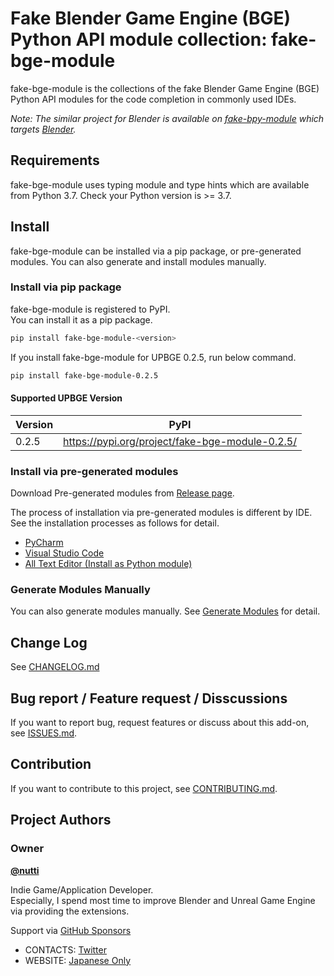 # Fake Blender Game Engine (BGE) Python API module collection: fake-bge-module

fake-bge-module is the collections of the fake Blender Game Engine (BGE) Python API modules for the code completion in commonly used IDEs.

*Note: The similar project for Blender is available on [fake-bpy-module](https://github.com/nutti/fake-bpy-module) which targets [Blender](https://www.blender.org/).*


## Requirements

fake-bge-module uses typing module and type hints which are available from Python 3.7.
Check your Python version is >= 3.7.


## Install

fake-bge-module can be installed via a pip package, or pre-generated modules.
You can also generate and install modules manually.


### Install via pip package

fake-bge-module is registered to PyPI.  
You can install it as a pip package.

```sh
pip install fake-bge-module-<version>
```

If you install fake-bge-module for UPBGE 0.2.5, run below command.

```sh
pip install fake-bge-module-0.2.5
```


#### Supported UPBGE Version

|Version|PyPI|
|---|---|
|0.2.5|https://pypi.org/project/fake-bge-module-0.2.5/|


### Install via pre-generated modules

Download Pre-generated modules from [Release page](https://github.com/nutti/fake-bge-module/releases).

The process of installation via pre-generated modules is different by IDE.
See the installation processes as follows for detail.

* [PyCharm](docs/setup_pycharm.md)
* [Visual Studio Code](docs/setup_visual_studio_code.md)
* [All Text Editor (Install as Python module)](docs/setup_all_text_editor.md)


### Generate Modules Manually

You can also generate modules manually.
See [Generate Modules](docs/generate_modules.md) for detail.


## Change Log

See [CHANGELOG.md](CHANGELOG.md)


## Bug report / Feature request / Disscussions

If you want to report bug, request features or discuss about this add-on, see [ISSUES.md](https://github.com/nutti/fake-bge-module/blob/master/ISSUES.md).


## Contribution

If you want to contribute to this project, see [CONTRIBUTING.md](https://github.com/nutti/fake-bge-module/blob/master/CONTRIBUTING.md).


## Project Authors


### Owner

[**@nutti**](https://github.com/nutti)

Indie Game/Application Developer.  
Especially, I spend most time to improve Blender and Unreal Game Engine via providing the extensions.

Support via [GitHub Sponsors](https://github.com/sponsors/nutti)

* CONTACTS: [Twitter](https://twitter.com/nutti__)
* WEBSITE: [Japanese Only](https://colorful-pico.net/)
